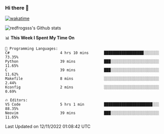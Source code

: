 ### Hi there 👋

[![wakatime](https://wakatime.com/badge/user/2cbd8003-b8b8-4565-92d7-ad9c23ff1846.svg)](https://wakatime.com/@2cbd8003-b8b8-4565-92d7-ad9c23ff1846)

<img src="https://github-readme-stats.vercel.app/api?username=redfrogsss&show_icons=true" alt="redfrogsss's Github stats"></img>

<!--START_SECTION:waka-->
📊 **This Week I Spent My Time On** 

```text
💬 Programming Languages: 
C#                       4 hrs 10 mins       ██████████████████░░░░░░░   73.35% 
Python                   39 mins             ███░░░░░░░░░░░░░░░░░░░░░░   11.65% 
C                        39 mins             ███░░░░░░░░░░░░░░░░░░░░░░   11.62% 
Makefile                 8 mins              ░░░░░░░░░░░░░░░░░░░░░░░░░   2.44% 
Kconfig                  2 mins              ░░░░░░░░░░░░░░░░░░░░░░░░░   0.69%

🔥 Editors: 
VS Code                  5 hrs 1 min         ██████████████████████░░░   88.35% 
Neovim                   39 mins             ███░░░░░░░░░░░░░░░░░░░░░░   11.65%

```


 Last Updated on 12/11/2022 01:08:42 UTC
<!--END_SECTION:waka-->
